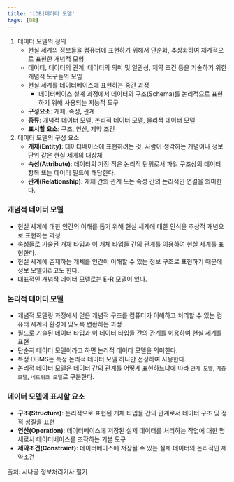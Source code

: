 ```yaml
---
title: '[DB]데이터 모델'
tags: [DB]
---
```


1. 데이터 모델의 정의
   - 현실 세계의 정보들을 컴퓨터에 표현하기 위해서 단순화, 추상화하여 체계적으로 표현한 개념적 모형
   - 데이터, 데이터의 관계, 데이터의 의미 및 일관성, 제약 조건 등을 기술하기 위한 개념적 도구들의 모임
   - 현실 세계를 데이터베이스에 표현하는 중간 과정
     - 데이터베이스 설계 과정에서 데이터의 구조(Schema)를 논리적으로 표현하기 위해 사용되는 지능적 도구
   - **구성요소**: 개체, 속성, 관계
   - **종류**: 개념적 데이터 모델, 논리적 데이터 모델, 물리적 데이터 모델
   - **표시할 요소**: 구조, 연산, 제약 조건
2. 데이터 모델의 구성 요소
   - **개체(Entity)**: 데이터베이스에 표현하려는 것, 사람이 생각하는 개념이나 정보 단위 같은 현실 세계의 대상체
   - **속성(Attribute)**: 데이터의 가장 작은 논리적 단위로서 파일 구조상의 데이터 항목 또는 데이터 필드에 해당한다.
   - **관계(Relationship)**: 개체 간의 관계 도는 속성 간의 논리적인 연결을 의미한다.

### 개념적 데이터 모델

- 현실 세계에 대한 인간의 이해를 돕기 위해 현실 세계에 대한 인식을 추상적 개념으로 표현하는 과정
- 속성들로 기술된 개체 타입과 이 개체 타입들 간의 관계를 이용하여 현실 세계를 표현한다.
- 현실 세계에 존재하는 개체를 인간이 이해할 수 있는 정보 구조로 표현하기 때문에 정보 모델이라고도 한다.
- 대표적인 개념적 데이터 모델로는 E-R 모델이 있다.

### 논리적 데이터 모델

- 개념적 모델링 과정에서 얻은 개념적 구조를 컴퓨터가 이해하고 처리할 수 있는 컴퓨터 세계의 환경에 맞도록 변환하는 과정
- 필드로 기술된 데이터 타입과 이 데이터 타입들 간의 관계를 이용하여 현실 세계를 표현
- 단순히 데이터 모델이라고 하면 논리적 데이터 모델을 의미한다.
- 특정 DBMS는 특정 논리적 데이터 모델 하나만 선정하여 사용한다.
- 논리적 데이터 모델은 데이터 간의 관계를 어떻게 표현하느냐에 따라 `관계 모델`, `계층 모델`, `네트워크 모델`로 구분한다.

### 데이터 모델에 표시할 요소

- **구조(Structure)**: 논리적으로 표현된 개체 타입들 간의 관계로서 데이터 구조 및 정적 성질을 표현
- **연산(Operation)**: 데이터베이스에 저장된 실제 데이터를 처리하는 작업에 대한 명세로서 데이터베이스를 조작하는 기본 도구
- **제약조건(Constraint)**: 데이터베이스에 저장될 수 있는 실제 데이터의 논리적인 제약조건

출처: 시나공 정보처리기사 필기
